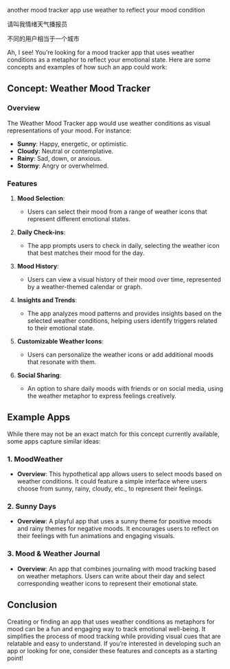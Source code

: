 another mood tracker app use weather to reflect your mood condition

请叫我情绪天气播报员

不同的用户相当于一个城市

Ah, I see! You’re looking for a mood tracker app that uses weather conditions as a metaphor to reflect your emotional state. Here are some concepts and examples of how such an app could work:

## Concept: Weather Mood Tracker

### Overview
The Weather Mood Tracker app would use weather conditions as visual representations of your mood. For instance:
- **Sunny**: Happy, energetic, or optimistic.
- **Cloudy**: Neutral or contemplative.
- **Rainy**: Sad, down, or anxious.
- **Stormy**: Angry or overwhelmed.

### Features
1. **Mood Selection**:
   - Users can select their mood from a range of weather icons that represent different emotional states.

2. **Daily Check-ins**:
   - The app prompts users to check in daily, selecting the weather icon that best matches their mood for the day.

3. **Mood History**:
   - Users can view a visual history of their mood over time, represented by a weather-themed calendar or graph.

4. **Insights and Trends**:
   - The app analyzes mood patterns and provides insights based on the selected weather conditions, helping users identify triggers related to their emotional state.

5. **Customizable Weather Icons**:
   - Users can personalize the weather icons or add additional moods that resonate with them.

6. **Social Sharing**:
   - An option to share daily moods with friends or on social media, using the weather metaphor to express feelings creatively.

## Example Apps

While there may not be an exact match for this concept currently available, some apps capture similar ideas:

### 1. **MoodWeather**
- **Overview**: This hypothetical app allows users to select moods based on weather conditions. It could feature a simple interface where users choose from sunny, rainy, cloudy, etc., to represent their feelings.
  
### 2. **Sunny Days**
- **Overview**: A playful app that uses a sunny theme for positive moods and rainy themes for negative moods. It encourages users to reflect on their feelings with fun animations and engaging visuals.

### 3. **Mood & Weather Journal**
- **Overview**: An app that combines journaling with mood tracking based on weather metaphors. Users can write about their day and select corresponding weather icons to represent their emotional state.

## Conclusion
Creating or finding an app that uses weather conditions as metaphors for mood can be a fun and engaging way to track emotional well-being. It simplifies the process of mood tracking while providing visual cues that are relatable and easy to understand. If you’re interested in developing such an app or looking for one, consider these features and concepts as a starting point!
